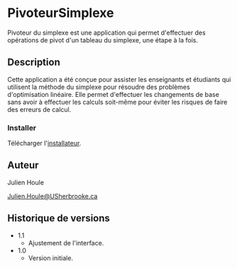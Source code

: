 # PivoteurSimplexe

Pivoteur du simplexe est une application qui permet d'effectuer des opérations de pivot d'un tableau du simplexe, une étape à la fois.

## Description

Cette application a été conçue pour assister les enseignants et étudiants qui utilisent la méthode du simplexe pour résoudre des problèmes d'optimisation linéaire. Elle permet d'effectuer les changements de base sans avoir à effectuer les calculs soit-même pour éviter les risques de faire des erreurs de calcul.

### Installer

Télécharger l'[installateur](https://github.com/SuperJujube987/PivoteurSimplexe/releases/download/v1.1.0/InstallPivoteurSimplexe.exe).

## Auteur

Julien Houle

[Julien.Houle@USherbrooke.ca](mailto:Julien.Houle@USherbrooke.ca)

## Historique de versions

* 1.1
  * Ajustement de l'interface.
* 1.0
  * Version initiale.
